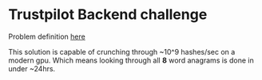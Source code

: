 # Trustpilot Backend challenge
Problem definition [here](https://followthewhiterabbit.trustpilot.com/cs/step3.html)

This solution is capable of crunching through ~10^9 hashes/sec on a modern gpu.
Which means looking through all **8** word anagrams is done in under ~24hrs.